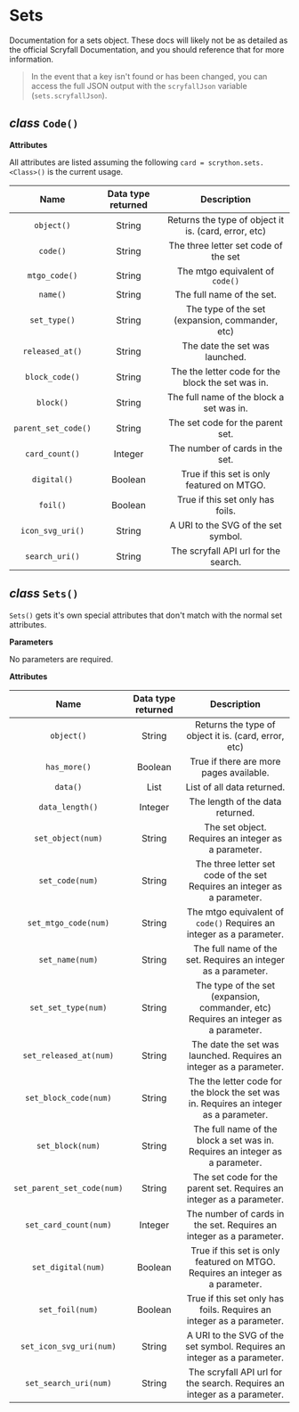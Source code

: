 # Sets

Documentation for a sets object. These docs will likely not be as detailed as the official Scryfall Documentation, and you should reference that for more information.

>In the event that a key isn't found or has been changed, you can access the full JSON output with the `scryfallJson` variable (`sets.scryfallJson`).

## *class* `Code()`

**Attributes**

All attributes are listed assuming the following
`card = scrython.sets.<Class>()` is the current usage.

|Name|Data type returned|Description|
|:---:|:---:|:---:|
|`object()`|String|Returns the type of object it is. (card, error, etc)|
|`code()`|String|The three letter set code of the set|
|`mtgo_code()`|String|The mtgo equivalent of `code()`|
|`name()`|String|The full name of the set.|
|`set_type()`|String|The type of the set (expansion, commander, etc)|
|`released_at()`|String|The date the set was launched.|
|`block_code()`|String|The the letter code for the block the set was in.|
|`block()`|String|The full name of the block a set was in.|
|`parent_set_code()`|String| The set code for the parent set.|
|`card_count()`|Integer| The number of cards in the set.|
|`digital()`|Boolean| True if this set is only featured on MTGO.|
|`foil()`|Boolean|True if this set only has foils.|
|`icon_svg_uri()`|String| A URI to the SVG of the set symbol.|
|`search_uri()`|String|The scryfall API url for the search.|

## *class* `Sets()`

`Sets()` gets it's own special attributes that don't match with the normal set attributes.

**Parameters**

No parameters are required.

**Attributes**

|Name|Data type returned|Description|
|:---:|:---:|:---:|
|`object()`|String|Returns the type of object it is. (card, error, etc)|
|`has_more()`|Boolean| True if there are more pages available.|
|`data()`|List| List of all data returned.|
|`data_length()`|Integer|The length of the data returned.|
|`set_object(num)`|String| The set object. Requires an integer as a parameter.|
|`set_code(num)`|String|The three letter set code of the set Requires an integer as a parameter.|
|`set_mtgo_code(num)`|String|The mtgo equivalent of `code()` Requires an integer as a parameter.|
|`set_name(num)`|String|The full name of the set. Requires an integer as a parameter.|
|`set_set_type(num)`|String|The type of the set (expansion, commander, etc) Requires an integer as a parameter.|
|`set_released_at(num)`|String|The date the set was launched. Requires an integer as a parameter.|
|`set_block_code(num)`|String|The the letter code for the block the set was in. Requires an integer as a parameter.|
|`set_block(num)`|String|The full name of the block a set was in. Requires an integer as a parameter.|
|`set_parent_set_code(num)`|String| The set code for the parent set. Requires an integer as a parameter.|
|`set_card_count(num)`|Integer| The number of cards in the set. Requires an integer as a parameter.|
|`set_digital(num)`|Boolean| True if this set is only featured on MTGO. Requires an integer as a parameter.|
|`set_foil(num)`|Boolean|True if this set only has foils. Requires an integer as a parameter.|
|`set_icon_svg_uri(num)`|String| A URI to the SVG of the set symbol. Requires an integer as a parameter.|
|`set_search_uri(num)`|String|The scryfall API url for the search. Requires an integer as a parameter.|
